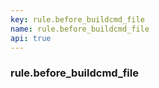 ```yaml
---
key: rule.before_buildcmd_file
name: rule.before_buildcmd_file
api: true
---
```


### rule.before_buildcmd_file
